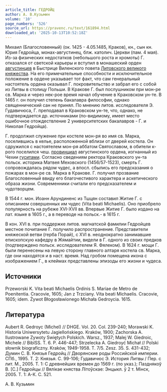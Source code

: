 ```yaml
---
article_title: ГЕДРОЙЦ
author: А. В.Кузьмин
volume: '10'
page_numbers: '526'
source_url: https://pravenc.ru/text/161894.html
downloaded_at: '2025-10-13T10:52:18Z'
---
```


Михаил (Благословенный) (ок. 1425 - 4.05.1485, Краков), кн., сын кн. Юрия Гедройца, монах-августинец, блж. католич. Церкви (пам. 4 мая). Из-за физических недостатков (небольшого роста и хромоты) Г. отказался от светской карьеры и вступил в монашеский орден [августинцев](https://pravenc.ru/text/АВГУСТИНЦЫ.html) в Быстрице Виленского повета [Литовского великого княжества](<https://pravenc.ru/text/Литовского великого княжества.html>). На его примечательные способности и исключительное положение в ордене указывает тот факт, что сам генеральный настоятель ордена оказывал Г. покровительство и забрал его с собой из Литвы в столицу Польши. В Кракове Г. был послушником при мон-ре св. Марка и через нек-рое время начал обучение в Краковском ун-те. В 1465 г. он получил степень бакалавра философии, однако священнический сан не принял. По мнению литов. исследователя Э. Гудавичюса, Г. преподавал в Краковском ун-те, что, однако, не подтверждается др. источниками (по-видимому, имеет место ошибочное отождествление 2 университетских бакалавров - Г. и Николая Гедройца).

Г. продолжил служение при костеле мон-ря во имя св. Марка, поселившись в келье, расположенной вблизи от дверей костела. Он сдружился с настоятелем мон-ря аббатом Святославом, в обители к-рого поселился чеш. [провинциал](https://pravenc.ru/text/провинциал.html) августинского ордена, изгнанный из Чехии [гуситами](https://pravenc.ru/text/гуситами.html). Согласно сведениям ректора Краковского ун-та польск. историка Матвея Меховского (1456/57-1523), смерть Г. сопровождалась рядом чудес, а впосл. сбылись его предсказания о пожарах в мон-ре св. Марка в Кракове. Г. получил прозвание Благословенный ввиду его благочестивого характера и аскетического образа жизни. Современники считали его предсказателем и чудотворцем.

В 1544 г. мон. Иоанн Арундиненс из Тшцян составил Житие Г. с описанием совершенных им чудес (Vita beati Michaelis). Оно приобрело популярность на рубеже XVI-XVII вв. Впервые Житие Г. было издано на лат. языке в 1605 г., а в переводе на польск.- в 1615 г.

В кон. XVI в. при поддержке литов. магнатской фамилии Гедройцев местное почитание Г. получило распространение. Представители княжеской ветви (герба Порай), с XVI в. неоднократно занимавшие епископскую кафедру в Жямайтии, видели в Г. одного из своих предков (подтверждено польск. исследователем Я. Фялеком). В 1624 г. мощи Г. были перенесены на левую сторону главного алтаря костела св. Марка, где они находятся и в наст. время. Над гробом помещена икона с изображением Г., в клеймах представлены эпизоды его жизни и чудеса.

## Источники

Przeworski K. Vita beati Michaelis Ordinis S. Mariae de Metro de Poenitentia. Cracovie, 1605; Jan z Trzciany. Vita beati Michaelis. Cracovie, 1605; idem. Żywot Błogosławionego Michała Gedroycia. 1615.

## Литература

Aubert R. Gedroyc (Michel) // DHGE. Vol. 20. Col. 239-240; Morawski K. Historia Uniwersytetu Jagiellońskiego. Kraków, 1900; Zachorska A. Ilustrowane Zywoty Swiętych Polskich. Warsz., 1937; Malej W. Giedroic, Michele // BiblSS. T. 6. P. 446-447; Strzelecka A. Giedroyć Michał // Polski słownik biograficzny. Kraków, 1949-1958. T. 7/5. Zesz. 35. S. 431-432; Думин С. В. Князья Гедройц // Дворянские роды Российской империи. СПб., 1995. Т. 2: Князья. С. 99-106; Гудавичюс Э. История Литвы / Пер. с лит. М., 2005. Т. 1: С древнейших времен до 1569 г. (по указ.); Пазднякоў В. [С.] Гедройцы // Вялiкае княства Лiтоўскае: Энцыкл. ў 2 т. Мiнск, 2005. Т. 1: А-К. С. 521.

А. В.  Кузьмин
